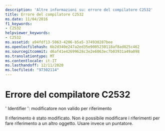 ```yaml
---
description: 'Altre informazioni su: errore del compilatore C2532'
title: Errore del compilatore C2532
ms.date: 11/04/2016
f1_keywords:
- C2532
helpviewer_keywords:
- C2532
ms.assetid: a94fdf13-5063-4206-b5a5-374930287bee
ms.openlocfilehash: 6b2d340e247a2ed35e9005230118af8ad025c462
ms.sourcegitcommit: d6af41e42699628c3e2e6063ec7b03931a49a098
ms.translationtype: MT
ms.contentlocale: it-IT
ms.lasthandoff: 12/11/2020
ms.locfileid: "97302114"
---
```

# <a name="compiler-error-c2532"></a>Errore del compilatore C2532

' Identifier ': modificatore non valido per riferimento

Il riferimento è stato modificato. Non è possibile modificare i riferimenti per fare riferimento a un altro oggetto. Usare invece un puntatore.

